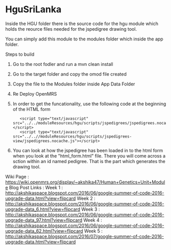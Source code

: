 # HguSriLanka
Inside the HGU folder there is the source code for the hgu module which holds the reource files needed for the jspedigree drawing tool.

You can simply add this module to the modules folder which inside the app folder.

Steps to build

1. Go to the root fodler and run a mvn clean install
2. Go to the target folder and copy the omod file created
3. Copy the file to the Modules folder inside App Data Folder
4. Re Deploy OpenMRS
5. In order to get the funcationality, use the following code at the beginning of the HTML form

          <script type="text/javascript" src="../../moduleResources/hgu/scripts/jspedigrees/jspedigrees.nocache.js"></script>
          <script type="text/javascript" src="../..//moduleResources/hgu/scripts/jspedigrees-view/jspedigrees.nocache.js"></script> 
          
6. You can look at how the jspedigree has been loaded in to the html form when you look at the "html_form.html" file. There you will come across a sction within an id named pedigree. That is the part which generates the drawing tool.

Wiki Page : https://wiki.openmrs.org/display/~akshika47/Human+Genetics+Unit+Module
Blog Post Links : 
Week 1 : http://akshikaspace.blogspot.com/2016/06/google-summer-of-code-2016-upgrade-data.html?view=flipcard
Week 2 : http://akshikaspace.blogspot.com/2016/06/google-summer-of-code-2016-upgrade-data_6.html?view=flipcard
Week 3 : http://akshikaspace.blogspot.com/2016/06/google-summer-of-code-2016-upgrade-data_97.html?view=flipcard
Week 4 : http://akshikaspace.blogspot.com/2016/06/google-summer-of-code-2016-upgrade-data_62.html?view=flipcard
Week 5 : http://akshikaspace.blogspot.com/2016/07/google-summer-of-code-2016-upgrade-data.html?view=flipcard
